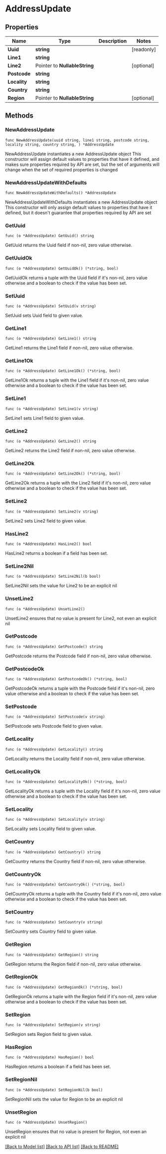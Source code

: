 # AddressUpdate

## Properties

Name | Type | Description | Notes
------------ | ------------- | ------------- | -------------
**Uuid** | **string** |  | [readonly] 
**Line1** | **string** |  | 
**Line2** | Pointer to **NullableString** |  | [optional] 
**Postcode** | **string** |  | 
**Locality** | **string** |  | 
**Country** | **string** |  | 
**Region** | Pointer to **NullableString** |  | [optional] 

## Methods

### NewAddressUpdate

`func NewAddressUpdate(uuid string, line1 string, postcode string, locality string, country string, ) *AddressUpdate`

NewAddressUpdate instantiates a new AddressUpdate object
This constructor will assign default values to properties that have it defined,
and makes sure properties required by API are set, but the set of arguments
will change when the set of required properties is changed

### NewAddressUpdateWithDefaults

`func NewAddressUpdateWithDefaults() *AddressUpdate`

NewAddressUpdateWithDefaults instantiates a new AddressUpdate object
This constructor will only assign default values to properties that have it defined,
but it doesn't guarantee that properties required by API are set

### GetUuid

`func (o *AddressUpdate) GetUuid() string`

GetUuid returns the Uuid field if non-nil, zero value otherwise.

### GetUuidOk

`func (o *AddressUpdate) GetUuidOk() (*string, bool)`

GetUuidOk returns a tuple with the Uuid field if it's non-nil, zero value otherwise
and a boolean to check if the value has been set.

### SetUuid

`func (o *AddressUpdate) SetUuid(v string)`

SetUuid sets Uuid field to given value.


### GetLine1

`func (o *AddressUpdate) GetLine1() string`

GetLine1 returns the Line1 field if non-nil, zero value otherwise.

### GetLine1Ok

`func (o *AddressUpdate) GetLine1Ok() (*string, bool)`

GetLine1Ok returns a tuple with the Line1 field if it's non-nil, zero value otherwise
and a boolean to check if the value has been set.

### SetLine1

`func (o *AddressUpdate) SetLine1(v string)`

SetLine1 sets Line1 field to given value.


### GetLine2

`func (o *AddressUpdate) GetLine2() string`

GetLine2 returns the Line2 field if non-nil, zero value otherwise.

### GetLine2Ok

`func (o *AddressUpdate) GetLine2Ok() (*string, bool)`

GetLine2Ok returns a tuple with the Line2 field if it's non-nil, zero value otherwise
and a boolean to check if the value has been set.

### SetLine2

`func (o *AddressUpdate) SetLine2(v string)`

SetLine2 sets Line2 field to given value.

### HasLine2

`func (o *AddressUpdate) HasLine2() bool`

HasLine2 returns a boolean if a field has been set.

### SetLine2Nil

`func (o *AddressUpdate) SetLine2Nil(b bool)`

 SetLine2Nil sets the value for Line2 to be an explicit nil

### UnsetLine2
`func (o *AddressUpdate) UnsetLine2()`

UnsetLine2 ensures that no value is present for Line2, not even an explicit nil
### GetPostcode

`func (o *AddressUpdate) GetPostcode() string`

GetPostcode returns the Postcode field if non-nil, zero value otherwise.

### GetPostcodeOk

`func (o *AddressUpdate) GetPostcodeOk() (*string, bool)`

GetPostcodeOk returns a tuple with the Postcode field if it's non-nil, zero value otherwise
and a boolean to check if the value has been set.

### SetPostcode

`func (o *AddressUpdate) SetPostcode(v string)`

SetPostcode sets Postcode field to given value.


### GetLocality

`func (o *AddressUpdate) GetLocality() string`

GetLocality returns the Locality field if non-nil, zero value otherwise.

### GetLocalityOk

`func (o *AddressUpdate) GetLocalityOk() (*string, bool)`

GetLocalityOk returns a tuple with the Locality field if it's non-nil, zero value otherwise
and a boolean to check if the value has been set.

### SetLocality

`func (o *AddressUpdate) SetLocality(v string)`

SetLocality sets Locality field to given value.


### GetCountry

`func (o *AddressUpdate) GetCountry() string`

GetCountry returns the Country field if non-nil, zero value otherwise.

### GetCountryOk

`func (o *AddressUpdate) GetCountryOk() (*string, bool)`

GetCountryOk returns a tuple with the Country field if it's non-nil, zero value otherwise
and a boolean to check if the value has been set.

### SetCountry

`func (o *AddressUpdate) SetCountry(v string)`

SetCountry sets Country field to given value.


### GetRegion

`func (o *AddressUpdate) GetRegion() string`

GetRegion returns the Region field if non-nil, zero value otherwise.

### GetRegionOk

`func (o *AddressUpdate) GetRegionOk() (*string, bool)`

GetRegionOk returns a tuple with the Region field if it's non-nil, zero value otherwise
and a boolean to check if the value has been set.

### SetRegion

`func (o *AddressUpdate) SetRegion(v string)`

SetRegion sets Region field to given value.

### HasRegion

`func (o *AddressUpdate) HasRegion() bool`

HasRegion returns a boolean if a field has been set.

### SetRegionNil

`func (o *AddressUpdate) SetRegionNil(b bool)`

 SetRegionNil sets the value for Region to be an explicit nil

### UnsetRegion
`func (o *AddressUpdate) UnsetRegion()`

UnsetRegion ensures that no value is present for Region, not even an explicit nil

[[Back to Model list]](../README.md#documentation-for-models) [[Back to API list]](../README.md#documentation-for-api-endpoints) [[Back to README]](../README.md)


